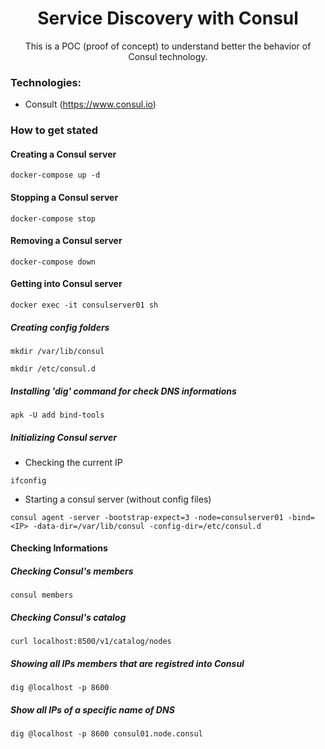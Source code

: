<h1 align="center">Service Discovery with Consul</h1>
<p align="center">This is a POC (proof of concept) to understand better the behavior of Consul technology.</p>


### Technologies:
* Consult (https://www.consul.io)

### How to get stated
#### Creating a Consul server
```console
docker-compose up -d
```
#### Stopping a Consul server
```console
docker-compose stop
```
#### Removing a Consul server
```console
docker-compose down
```
#### Getting into Consul server
```console
docker exec -it consulserver01 sh
```
##### Creating config folders
```console
mkdir /var/lib/consul
```
```console
mkdir /etc/consul.d
```
##### Installing 'dig' command for check DNS informations
```console
apk -U add bind-tools
```
##### Initializing Consul server
* Checking the current IP
```console
ifconfig
```
* Starting a consul server (without config files)
```console
consul agent -server -bootstrap-expect=3 -node=consulserver01 -bind=<IP> -data-dir=/var/lib/consul -config-dir=/etc/consul.d
```

#### Checking Informations
##### Checking Consul's members
```console
consul members
```
##### Checking Consul's catalog
```console
curl localhost:8500/v1/catalog/nodes
```
##### Showing all IPs members that are registred into Consul
```console
dig @localhost -p 8600
```
##### Show all IPs of a specific name of DNS
```console
dig @localhost -p 8600 consul01.node.consul
```
